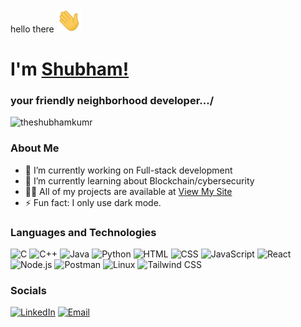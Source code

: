 <p>hello there <img src="https://raw.githubusercontent.com/ABSphreak/ABSphreak/master/gifs/Hi.gif" width="40px"></p>

# I'm [Shubham!](https://shubhamkr.vercel.app/) 

<h3>your friendly neighborhood developer.../</h3>
<p align="left"> <img src="https://komarev.com/ghpvc/?username=theshubhamkumr&label=Profile%20views&color=0e75b6&style=flat" alt="theshubhamkumr" /> </p>

### About Me 

- 🔭 I’m currently working on Full-stack development
- 🌱 I’m currently learning about Blockchain/cybersecurity
- 👨‍💻 All of my projects are available at [View My Site](https://shubhamkr.vercel.app/)
- ⚡ Fun fact: I only use dark mode.

### Languages and Technologies

![C](https://img.shields.io/badge/C-00599C?style=for-the-badge&logo=c&logoColor=white)
![C++](https://img.shields.io/badge/C++-00599C?style=for-the-badge&logo=c%2B%2B&logoColor=white)
![Java](https://img.shields.io/badge/Java-007396?style=for-the-badge&logo=java&logoColor=white)
![Python](https://img.shields.io/badge/Python-3776AB?style=for-the-badge&logo=python&logoColor=white)
![HTML](https://img.shields.io/badge/HTML5-E34F26?style=for-the-badge&logo=html5&logoColor=white)
![CSS](https://img.shields.io/badge/CSS3-1572B6?style=for-the-badge&logo=css3&logoColor=white)
![JavaScript](https://img.shields.io/badge/JavaScript-F7DF1E?style=for-the-badge&logo=javascript&logoColor=black)
![React](https://img.shields.io/badge/React-20232A?style=for-the-badge&logo=react&logoColor=61DAFB)
![Node.js](https://img.shields.io/badge/Node.js-339933?style=for-the-badge&logo=nodedotjs&logoColor=white)
![Postman](https://img.shields.io/badge/Postman-FF6C37?style=for-the-badge&logo=postman&logoColor=white)
![Linux](https://img.shields.io/badge/Linux-FCC624?style=for-the-badge&logo=linux&logoColor=black)
![Tailwind CSS](https://img.shields.io/badge/Tailwind_CSS-38B2AC?style=for-the-badge&logo=tailwind-css&logoColor=white)

### Socials
[![LinkedIn](https://img.shields.io/badge/LinkedIn-0077B5?style=for-the-badge&logo=linkedin&logoColor=white)](https://www.linkedin.com/in/theshubhamkumr/)
[![Email](https://img.shields.io/badge/Email-D14836?style=for-the-badge&logo=gmail&logoColor=white)](mailto:shubhamkr6758@gmail.com)
